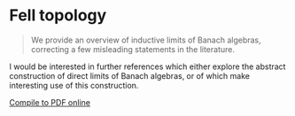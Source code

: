 # Fell topology

> We provide an overview of inductive limits of Banach algebras, correcting a few misleading statements in the literature.

I would be interested in further references which either explore the abstract construction of direct limits of Banach algebras, or of which make interesting use of this construction.

[Compile to PDF online](https://latexonline.cc/compile?git=https%3A%2F%2Fgithub.com%2FMatthewDaws%2FMathematics&target=Inductive-Limits%2Fmain.tex&command=pdflatex)
